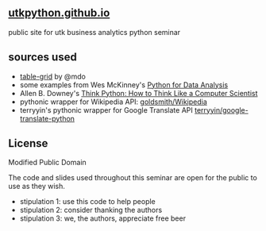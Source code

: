 ## [utkpython.github.io](http://utkpython.github.io)

public site for utk business analytics python seminar


## sources used
* [table-grid](https://github.com/mdo/table-grid) by @mdo
* some examples from Wes McKinney's [Python for Data Analysis](http://shop.oreilly.com/product/0636920023784.do)
* Allen B. Downey's [Think Python: How to Think Like a Computer Scientist](http://www.greenteapress.com/thinkpython/thinkpython.html)
* pythonic wrapper for Wikipedia API: [goldsmith/Wikipedia](https://github.com/goldsmith/Wikipedia)
* terryyin's pythonic wrapper for Google Translate API [terryyin/google-translate-python](https://github.com/terryyin/google-translate-python)

## License
Modified Public Domain

The code and slides used throughout this seminar are open for the public to use as they wish.

* stipulation 1: use this code to help people
* stipulation 2: consider thanking the authors
* stipulation 3: we, the authors, appreciate free beer





